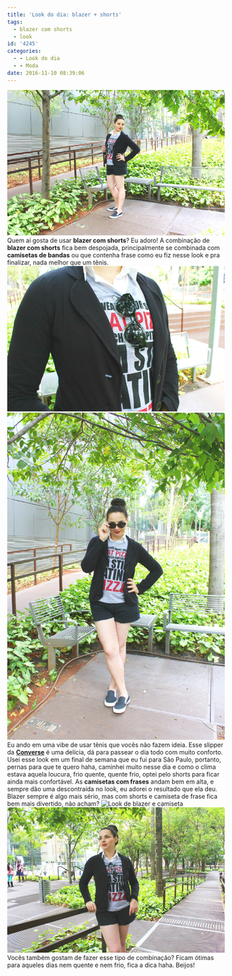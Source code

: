 ```yaml
---
title: 'Look do dia: blazer + shorts'
tags:
  - blazer com shorts
  - look
id: '4245'
categories:
  - - Look do dia
  - - Moda
date: 2016-11-10 08:39:06
---
```


![Como usar shorts e blazer](/images/2016/10/look-blazer-camiseta-e-shorts.jpg) Quem aí gosta de usar **blazer com shorts**? Eu adoro! A combinação de **blazer com shorts** fica bem despojada, principalmente se combinada com **camisetas de bandas** ou que contenha frase como eu fiz nesse look e pra finalizar, nada melhor que um tênis. ![Como usar blazer com camiseta divertida ](/images/2016/10/look-blazer-e-camiseta.jpg) ![inspiração - blazer com shorts e tênis - como usar](/images/2016/10/look-blazer-shorts-e-tênis.jpg) Eu ando em uma vibe de usar tênis que vocês não fazem ideia. Esse slipper da [**Converse**](http://converse.com.br/) é uma delícia, dá para passear o dia todo com muito conforto. Usei esse look em um final de semana que eu fui para São Paulo, portanto, pernas para que te quero haha, caminhei muito nesse dia e como o clima estava aquela loucura, frio quente, quente frio, optei pelo shorts para ficar ainda mais confortável. As **camisetas com frases** andam bem em alta, e sempre dão uma descontraída no look, eu adorei o resultado que ela deu. Blazer sempre é algo mais sério, mas com shorts e camiseta de frase fica bem mais divertido, não acham? ![Look de blazer e camiseta ](/images/2016/10/como-usar-blazer-com-tênis-e-shorts.jpg) ![como usar camiseta com frases ](/images/2016/10/look-shorts-blazer-e-camiseta.jpg) Vocês também gostam de fazer esse tipo de combinação? Ficam ótimas para aqueles dias nem quente e nem frio, fica a dica haha. Beijos!
